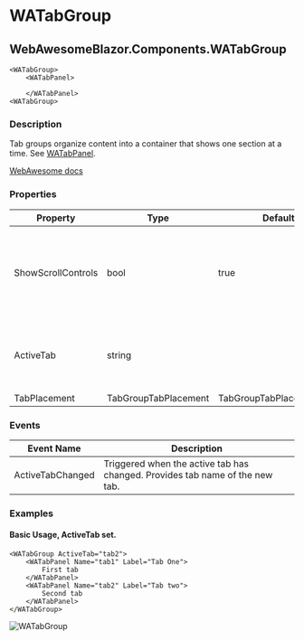 ﻿# WATabGroup
## WebAwesomeBlazor.Components.WATabGroup

```HTML+Razor
<WATabGroup>
	<WATabPanel>
	
	</WATabPanel>
<WATabGroup>
```

### Description
Tab groups organize content into a container that shows one section at a time. See [WATabPanel](/docs/WATabPanel).

[WebAwesome docs](https://webawesome.com/docs/components/tab-group/)

### Properties
| Property | Type   | Default | Description                              |
|----------|--------|---------|------------------------------------------|
| ShowScrollControls | bool | true | Enables the scroll arrows that appear when tabs overflow. Defaults to true. |
| ActiveTab | string |  | Sets the active tab. Set to the `name` of the tab to make active. |
| TabPlacement | TabGroupTabPlacement | TabGroupTabPlacement.Top |  |


### Events
| Event Name  | Description                              |
|-------------|------------------------------------------|
| ActiveTabChanged   | Triggered when the active tab has changed. Provides tab name of the new tab. |


### Examples

#### Basic Usage, ActiveTab set.
```HTML+Razor
<WATabGroup ActiveTab="tab2">
    <WATabPanel Name="tab1" Label="Tab One">
        First tab
    </WATabPanel>
    <WATabPanel Name="tab2" Label="Tab two">
        Second tab
    </WATabPanel>
</WATabGroup>
```

![WATabGroup](https://github.com/user-attachments/assets/7709ba8e-6032-4f4c-8f81-8e5c819d7720)